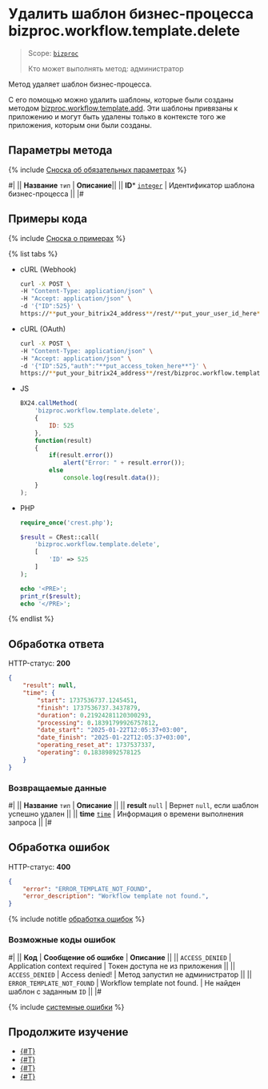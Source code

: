 # Удалить шаблон бизнес-процесса bizproc.workflow.template.delete

> Scope: [`bizproc`](../../scopes/permissions.md)
>
> Кто может выполнять метод: администратор

Метод удаляет шаблон бизнес-процесса. 

С его помощью можно удалить шаблоны, которые были созданы методом [bizproc.workflow.template.add](./bizproc-workflow-template-add.md). Эти шаблоны привязаны к приложению и могут быть удалены только в контексте того же приложения, которым они были созданы.

## Параметры метода

{% include [Сноска об обязательных параметрах](../../../_includes/required.md) %}

#|
|| **Название**
`тип` | **Описание**||
|| **ID***
[`integer`](../../data-types.md) | Идентификатор шаблона бизнес-процесса ||
|#	

## Примеры кода

{% include [Сноска о примерах](../../../_includes/examples.md) %}

{% list tabs %}

- cURL (Webhook)

    ```bash
    curl -X POST \
    -H "Content-Type: application/json" \
    -H "Accept: application/json" \
    -d '{"ID":525}' \
    https://**put_your_bitrix24_address**/rest/**put_your_user_id_here**/**put_your_webbhook_here**/bizproc.workflow.template.delete
    ```

- cURL (OAuth)

    ```bash
    curl -X POST \
    -H "Content-Type: application/json" \
    -H "Accept: application/json" \
    -d '{"ID":525,"auth":"**put_access_token_here**"}' \
    https://**put_your_bitrix24_address**/rest/bizproc.workflow.template.delete
    ```

- JS

	```js
    BX24.callMethod(
        'bizproc.workflow.template.delete',
        {
            ID: 525
        },
        function(result)
        {
            if(result.error())
                alert("Error: " + result.error());
            else
                console.log(result.data());
        }
    );
	```

- PHP

    ```php
    require_once('crest.php');

    $result = CRest::call(
        'bizproc.workflow.template.delete',
        [
            'ID' => 525
        ]
    );

    echo '<PRE>';
    print_r($result);
    echo '</PRE>';
    ```

{% endlist %}

## Обработка ответа

HTTP-статус: **200**

```json
{
    "result": null,
    "time": {
        "start": 1737536737.1245451,
        "finish": 1737536737.3437879,
        "duration": 0.21924281120300293,
        "processing": 0.18391799926757812,
        "date_start": "2025-01-22T12:05:37+03:00",
        "date_finish": "2025-01-22T12:05:37+03:00",
        "operating_reset_at": 1737537337,
        "operating": 0.18389892578125
    }
}
```

### Возвращаемые данные

#|
|| **Название**
`тип` | **Описание** ||
|| **result**
`null` | Вернет `null`, если шаблон успешно удален ||
|| **time**
[`time`](../../data-types.md#time) | Информация о времени выполнения запроса ||
|#

## Обработка ошибок

HTTP-статус: **400**

```json
{
    "error": "ERROR_TEMPLATE_NOT_FOUND",
    "error_description": "Workflow template not found.",
}
```

{% include notitle [обработка ошибок](../../../_includes/error-info.md) %}

### Возможные коды ошибок

#|
|| **Код** | **Сообщение об ошибке** | **Описание** ||
|| `ACCESS_DENIED` | Application context required | Токен доступа не из приложения ||
|| `ACCESS_DENIED` | Access denied! | Метод запустил не администратор ||
|| `ERROR_TEMPLATE_NOT_FOUND` | Workflow template not found. | Не найден шаблон с заданным `ID` ||
|#

{% include [системные ошибки](../../../_includes/system-errors.md) %}

## Продолжите изучение 

- [{#T}](./index.md)
- [{#T}](./bizproc-workflow-template-add.md)
- [{#T}](./bizproc-workflow-template-update.md)
- [{#T}](./bizproc-workflow-template-list.md)